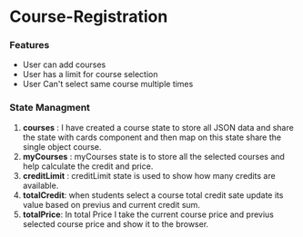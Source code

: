 # Course-Registration

### Features
* User can add courses
* User has a limit for course selection
* User Can't select same course multiple times
### State Managment

1. **courses** :  I have created a course state to store all JSON data and share the state with cards component and then map on this state share the single object course.
2. **myCourses** : myCourses state is to store all the selected courses and help calculate the credit and price. 
3. **creditLimit** : creditLimit state is used to show how many credits are available. 
4. **totalCredit**: when students select a course total credit sate update its value based on previus and current credit sum.
5. **totalPrice**: In total Price I take the current course price and previus selected course price and show it to the browser. 